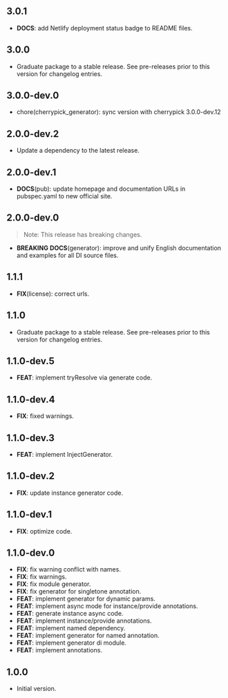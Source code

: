 ## 3.0.1

 - **DOCS**: add Netlify deployment status badge to README files.

## 3.0.0

 - Graduate package to a stable release. See pre-releases prior to this version for changelog entries.

## 3.0.0-dev.0

 - chore(cherrypick_generator): sync version with cherrypick 3.0.0-dev.12

## 2.0.0-dev.2

 - Update a dependency to the latest release.

## 2.0.0-dev.1

 - **DOCS**(pub): update homepage and documentation URLs in pubspec.yaml to new official site.

## 2.0.0-dev.0

> Note: This release has breaking changes.

 - **BREAKING** **DOCS**(generator): improve and unify English documentation and examples for all DI source files.

## 1.1.1

 - **FIX**(license): correct urls.

## 1.1.0

 - Graduate package to a stable release. See pre-releases prior to this version for changelog entries.

## 1.1.0-dev.5

 - **FEAT**: implement tryResolve via generate code.

## 1.1.0-dev.4

 - **FIX**: fixed warnings.

## 1.1.0-dev.3

 - **FEAT**: implement InjectGenerator.

## 1.1.0-dev.2

 - **FIX**: update instance generator code.

## 1.1.0-dev.1

 - **FIX**: optimize code.

## 1.1.0-dev.0

 - **FIX**: fix warning conflict with names.
 - **FIX**: fix warnings.
 - **FIX**: fix module generator.
 - **FIX**: fix generator for  singletone annotation.
 - **FEAT**: implement generator for dynamic params.
 - **FEAT**: implement async mode for instance/provide annotations.
 - **FEAT**: generate instance async code.
 - **FEAT**: implement instance/provide annotations.
 - **FEAT**: implement named dependency.
 - **FEAT**: implement generator for named annotation.
 - **FEAT**: implement generator di module.
 - **FEAT**: implement annotations.

## 1.0.0

- Initial version.
